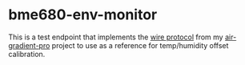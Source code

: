 # bme680-env-monitor

This is a test endpoint that implements the [wire protocol](https://github.com/jonlamb-gh/air-gradient-pro-rs/blob/master/libraries/wire-protocols/src/broadcast.rs)
from my [air-gradient-pro](https://github.com/jonlamb-gh/air-gradient-pro-rs) project
to use as a reference for temp/humidity offset calibration.
